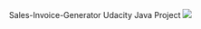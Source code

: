 <p align="center">
Sales-Invoice-Generator Udacity Java Project
  <image src="https://raw.githubusercontent.com/ahmedhassanhimself/Sales-Invoice-Generator/main/photos/UI.png alt="User Interface">
</p>
